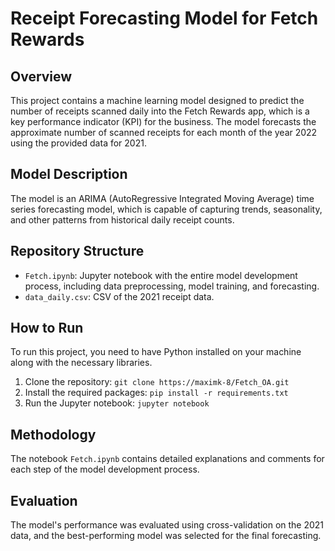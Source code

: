 # Receipt Forecasting Model for Fetch Rewards

## Overview
This project contains a machine learning model designed to predict the number of receipts scanned daily into the Fetch Rewards app, which is a key performance indicator (KPI) for the business. The model forecasts the approximate number of scanned receipts for each month of the year 2022 using the provided data for 2021.

## Model Description
The model is an ARIMA (AutoRegressive Integrated Moving Average) time series forecasting model, which is capable of capturing trends, seasonality, and other patterns from historical daily receipt counts.

## Repository Structure
- `Fetch.ipynb`: Jupyter notebook with the entire model development process, including data preprocessing, model training, and forecasting.
- `data_daily.csv`: CSV of the 2021 receipt data.

## How to Run
To run this project, you need to have Python installed on your machine along with the necessary libraries.

1. Clone the repository: `git clone https://maximk-8/Fetch_OA.git`
2. Install the required packages: `pip install -r requirements.txt`
3. Run the Jupyter notebook: `jupyter notebook`

## Methodology
The notebook `Fetch.ipynb` contains detailed explanations and comments for each step of the model development process.

## Evaluation
The model's performance was evaluated using cross-validation on the 2021 data, and the best-performing model was selected for the final forecasting.
